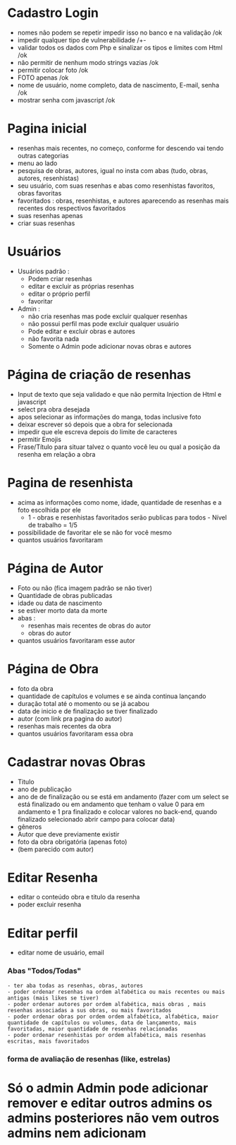
# Cadastro Login
- nomes não podem se repetir impedir isso no banco e na validação /ok
- impedir qualquer tipo de vulnerabilidade /+-
- validar todos os dados com Php e sinalizar os tipos e limites com Html /ok
- não permitir de nenhum modo strings vazias /ok
- permitir colocar foto /ok
- FOTO apenas /ok
- nome de usuário, nome completo, data de nascimento, E-mail, senha /ok
- mostrar senha com javascript /ok
# Pagina inicial
- resenhas mais recentes, no começo, conforme for descendo vai tendo outras categorias 
- menu ao lado 
- pesquisa de obras, autores, igual no insta com abas (tudo, obras, autores, resenhistas)
- seu usuário, com suas resenhas e abas como resenhistas favoritos, obras favoritas
- favoritados : obras, resenhistas, e autores aparecendo as resenhas mais recentes dos respectivos favoritados
- suas resenhas apenas
- criar suas resenhas

# Usuários
- Usuários padrão : 
	- Podem criar resenhas 
	- editar e excluir as próprias resenhas 
	- editar o próprio perfil 
	- favoritar 
- Admin :
	-  não cria resenhas mas pode excluir qualquer resenhas 
	- não possui perfil mas pode excluir  qualquer usuário
	- Pode editar e excluir obras e autores
	- não favorita nada
	- Somente o Admin pode adicionar novas obras e autores

# Página de criação de resenhas
- Input de texto que seja validado e que não permita Injection de Html e javascript
- select pra obra desejada
- apos selecionar as informações do manga, todas inclusive foto 
- deixar escrever só depois que a obra for selecionada 
- impedir que ele escreva depois do limite de caracteres
- permitir Emojis
- Frase/Título para situar talvez o quanto você leu ou qual a posição da resenha em relação a obra

# Pagina de resenhista 
- acima as informações como nome, idade, quantidade de resenhas e a foto escolhida por ele
	- 1 - obras e resenhistas favoritados  serão publicas para todos - Nível de trabalho = 1/5
- possibilidade de favoritar ele se não for você mesmo
- quantos usuários favoritaram

# Página de Autor
-  Foto ou não (fica imagem padrão se não tiver)
- Quantidade de obras publicadas 
- idade ou data de nascimento
- se estiver morto data da morte 
- abas :
	- resenhas mais recentes de obras do autor
	- obras do autor
- quantos usuários favoritaram esse autor

# Página de Obra
- foto da obra
- quantidade de capítulos e volumes e se ainda continua lançando
- duração total até o momento ou se já acabou
- data de inicio e de finalização se tiver finalizado
- autor (com link pra pagina do autor)
- resenhas mais recentes da obra
- quantos usuários favoritaram essa obra
# Cadastrar novas Obras 
- Titulo
- ano de publicação
- ano de de finalização ou se está em andamento (fazer com um select se está finalizado ou em andamento que tenham o value 0 para em andamento e 1 pra finalizado e colocar valores no back-end,  quando finalizado selecionado abrir campo para colocar data)
- gêneros
- Autor que deve previamente existir
- foto da obra obrigatória (apenas foto)
- (bem parecido com autor)

# Editar Resenha
- editar o conteúdo obra e titulo da resenha
- poder excluir resenha

# Editar perfil
- editar nome de usuário, email  

### Abas "Todos/Todas"
	- ter aba todas as resenhas, obras, autores
	- poder ordenar resenhas na ordem alfabética ou mais recentes ou mais antigas (mais likes se tiver)
	- poder ordenar autores por ordem alfabética, mais obras , mais resenhas associadas a sus obras, ou mais favoritados
	- poder ordenar obras por ordem ordem alfabética, alfabética, maior quantidade de capítulos ou volumes, data de lançamento, mais favoritadas, maior quantidade de resenhas relacionadas
	- poder ordenar resenhistas por ordem alfabética, mais resenhas escritas, mais favoritados

 ### forma de avaliação de resenhas (like, estrelas)

 # Só o admin Admin pode adicionar remover e editar outros admins os admins posteriores não vem outros admins nem adicionam
